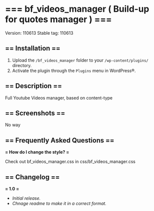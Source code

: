# === bf_videos_manager ( Build-up for quotes manager ) ===

Version: 110613
Stable tag: 110613

## == Installation ==

1. Upload the `/bf_videos_manager` folder to your `/wp-content/plugins/` directory.
2. Activate the plugin through the `Plugins` menu in WordPress®.



## == Description ==

Full Youtube Videos manager, based on content-type

## == Screenshots ==

No way

## == Frequently Asked Questions ==

**= How do I change the style? =**

Check out bf_videos_manager.css in css/bf_videos_manager.css


## == Changelog ==

**= 1.0 =**

- *Initial release.*
- *Chnage readme to make it in a correct format.*